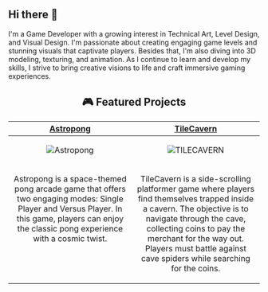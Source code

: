 ## Hi there 👋

I'm a Game Developer with a growing interest in Technical Art, Level Design, and Visual Design. I'm passionate about creating engaging game levels and stunning visuals that captivate players. Besides that, I'm also diving into 3D modeling, texturing, and animation. As I continue to learn and develop my skills, I strive to bring creative visions to life and craft immersive gaming experiences.

<h2 align="center">🎮 Featured Projects</h2>

<!-- ============================================= -->
<table>
  <thead>
    <tr>
      <th width="500px" align="center"><a href="https://github.com/ydunsscotus/Astropong">Astropong</th>
      <th width="500px" align="center"><a href=https://github.com/ydunsscotus/TileCavern>TileCavern</th>
    </tr>
  </thead>
        
  <tbody>
  <tr width="500px" align="center">
  <td>
    
![Astropong](https://github.com/ydunsscotus/Astropong/assets/113657705/57d76c7c-a5ef-4ae5-990c-f5a8b8eaf1f5)

  </td>
   
  <td>

![TILECAVERN](https://github.com/ydunsscotus/TileCavern/assets/113657705/860fd4aa-6437-4718-975c-be00c1839a1e)



  </td>
  </tr>
  
  <tr width="500px">
    <td valign="text-top">
      <p align="center">
        Astropong is a space-themed pong arcade game that offers two engaging modes: Single Player and Versus Player. In this game, players can enjoy the classic pong experience with a cosmic twist.
      </p>
    </td>
    <td valign="text-top">
      <p align="center">
        TileCavern is a side-scrolling platformer game where players find themselves trapped inside a cavern. The objective is to navigate through the cave, collecting coins to pay the merchant for the way out. Players must battle against cave spiders while searching for the coins.
      </p>
    </td>
  </tr>
  
  </tbody>
</table>

<!-- ============================================= -->






  </tbody>
</table>
